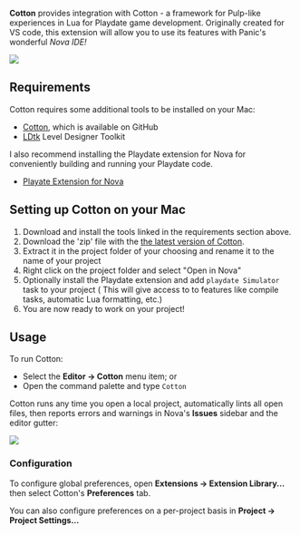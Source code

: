 <!--
👋 Hello! As Nova users browse the extensions library, a good README can help them understand what your extension does, how it works, and what setup or configuration it may require.

Not every extension will need every item described below. Use your best judgement when deciding which parts to keep to provide the best experience for your new users.

💡 Quick Tip! As you edit this README template, you can preview your changes by selecting **Extensions → Activate Project as Extension**, opening the Extension Library, and selecting "Cotton" in the sidebar.

Let's get started!
-->

<!--
🎈 Include a brief description of the features your extension provides. For example:
-->

**Cotton** provides integration with Cotton - a framework for Pulp-like experiences in Lua for Playdate game development. Originally created for VS code, this extension will allow you to use its features with Panic's wonderful _Nova IDE!_

<!--
🎈 It can also be helpful to include a screenshot or GIF showing your extension in action:
-->

![](https://nova.app/images/en/dark/editor.png)

## Requirements

<!--
🎈 If your extension depends on external processes or tools that users will need to have, it's helpful to list those and provide links to their installers:
-->

Cotton requires some additional tools to be installed on your Mac:
- [Cotton](https://github.com/unbelievableflavour/Cotton), which is available on GitHub
- [LDtk](https://ldtk.io/) Level Designer Toolkit

I also recommend installing the Playdate extension for Nova for conveniently building and running your Playdate code.
- [Playate Extension for Nova](https://extensions.panic.com/extensions/com.panic/com.panic.Playdate/)

<!--
✨ Providing tips, tricks, or other guides for installing or configuring external dependencies can go a long way toward helping your users have a good setup experience:
-->

## Setting up Cotton on your Mac

1. Download and install the tools linked in the requirements section above.
2. Download the 'zip' file with the [the latest version of Cotton](https://github.com/unbelievableflavour/Cotton/releases).
3. Extract it in the project folder of your choosing and rename it to the name of your project
4. Right click on the project folder and select "Open in Nova"
5. Optionally install the Playdate extension and add `playdate Simulator` task to your project ( This will give access to to features like compile tasks, automatic Lua formatting, etc.)
6. You are now ready to work on your project!


## Usage

<!--
🎈 If users will interact with your extension manually, describe those options:
-->

To run Cotton:

- Select the **Editor → Cotton** menu item; or
- Open the command palette and type `Cotton`

<!--
🎈 Alternatively, if your extension runs automatically (as in the case of a validator), consider showing users what they can expect to see:
-->

Cotton runs any time you open a local project, automatically lints all open files, then reports errors and warnings in Nova's **Issues** sidebar and the editor gutter:

![](https://nova.app/images/en/light/tools/sidebars.png)

### Configuration

<!--
🎈 If your extension offers global- or workspace-scoped preferences, consider pointing users toward those settings. For example:
-->

To configure global preferences, open **Extensions → Extension Library...** then select Cotton's **Preferences** tab.

You can also configure preferences on a per-project basis in **Project → Project Settings...**

<!--
👋 That's it! Happy developing!

P.S. If you'd like, you can remove these comments before submitting your extension 😉
-->
